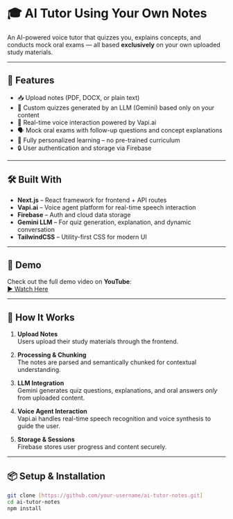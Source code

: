 # 🎓 AI Tutor Using Your Own Notes

An AI-powered voice tutor that quizzes you, explains concepts, and conducts mock oral exams — all based **exclusively** on your own uploaded study materials.

---

## 🚀 Features

- 📥 Upload notes (PDF, DOCX, or plain text)
- 🤖 Custom quizzes generated by an LLM (Gemini) based only on your content
- 💬 Real-time voice interaction powered by Vapi.ai
- 🗣️ Mock oral exams with follow-up questions and concept explanations
- 🎯 Fully personalized learning – no pre-trained curriculum
- 🔒 User authentication and storage via Firebase

---

## 🛠️ Built With

- **Next.js** – React framework for frontend + API routes
- **Vapi.ai** – Voice agent platform for real-time speech interaction
- **Firebase** – Auth and cloud data storage
- **Gemini LLM** – For quiz generation, explanation, and dynamic conversation
- **TailwindCSS** – Utility-first CSS for modern UI

---

## 📸 Demo

Check out the full demo video on **YouTube**:  
[▶️ Watch Here]([https://youtube.com/your-demo-link](https://www.youtube.com/watch?v=4exRN-TcS4w))

---

## 🧪 How It Works

1. **Upload Notes**  
   Users upload their study materials through the frontend.

2. **Processing & Chunking**  
   The notes are parsed and semantically chunked for contextual understanding.

3. **LLM Integration**  
   Gemini generates quiz questions, explanations, and oral answers *only* from uploaded content.

4. **Voice Agent Interaction**  
   Vapi.ai handles real-time speech recognition and voice synthesis to guide the user.

5. **Storage & Sessions**  
   Firebase stores user progress and content securely.

---

## 📦 Setup & Installation

```bash
git clone [https://github.com/your-username/ai-tutor-notes.git]
cd ai-tutor-notes
npm install
